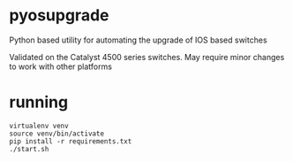 # pyosupgrade

Python based utility for automating the upgrade of IOS based switches

Validated on the Catalyst 4500 series switches.  May require minor changes to work
with other platforms

# running

```
virtualenv venv
source venv/bin/activate
pip install -r requirements.txt
./start.sh

```
